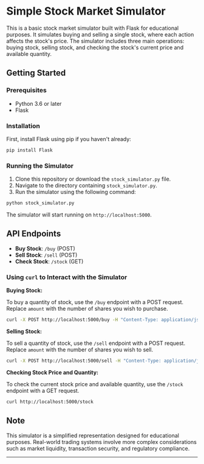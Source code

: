 # Simple Stock Market Simulator

This is a basic stock market simulator built with Flask for educational purposes. It simulates buying and selling a single stock, where each action affects the stock's price. The simulator includes three main operations: buying stock, selling stock, and checking the stock's current price and available quantity.

## Getting Started

### Prerequisites

- Python 3.6 or later
- Flask

### Installation

First, install Flask using pip if you haven't already:

```bash
pip install Flask
```

### Running the Simulator

1. Clone this repository or download the `stock_simulator.py` file.
2. Navigate to the directory containing `stock_simulator.py`.
3. Run the simulator using the following command:

```bash
python stock_simulator.py
```

The simulator will start running on `http://localhost:5000`.

## API Endpoints

- **Buy Stock**: `/buy` (POST)
- **Sell Stock**: `/sell` (POST)
- **Check Stock**: `/stock` (GET)

### Using `curl` to Interact with the Simulator

**Buying Stock:**

To buy a quantity of stock, use the `/buy` endpoint with a POST request. Replace `amount` with the number of shares you wish to purchase.

```bash
curl -X POST http://localhost:5000/buy -H "Content-Type: application/json" -d '{"amount": 10}'
```

**Selling Stock:**

To sell a quantity of stock, use the `/sell` endpoint with a POST request. Replace `amount` with the number of shares you wish to sell.

```bash
curl -X POST http://localhost:5000/sell -H "Content-Type: application/json" -d '{"amount": 5}'
```

**Checking Stock Price and Quantity:**

To check the current stock price and available quantity, use the `/stock` endpoint with a GET request.

```bash
curl http://localhost:5000/stock
```

## Note

This simulator is a simplified representation designed for educational purposes. Real-world trading systems involve more complex considerations such as market liquidity, transaction security, and regulatory compliance.

----

